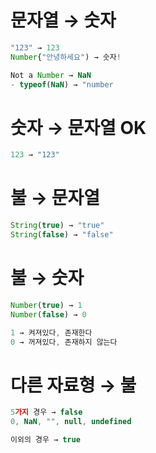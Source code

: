 # 문자열 → 숫자

```javascript
"123" → 123
Number{"안녕하세요") → 숫자!

Not a Number → NaN
- typeof(NaN) → "number
```

# 숫자 → 문자열 OK

```javascript
123 → "123"
```

# 불 → 문자열

```javascript
String(true) → "true"
String(false) → "false"
```

# 불 → 숫자

```javascript
Number(true) → 1
Number(false) → 0

1 → 켜져있다, 존재한다
0 → 꺼져있다, 존재하지 않는다
```

# 다른 자료형 → 불

```javascript
5가지 경우 → false
0, NaN, "", null, undefined

이외의 경우 → true
```

